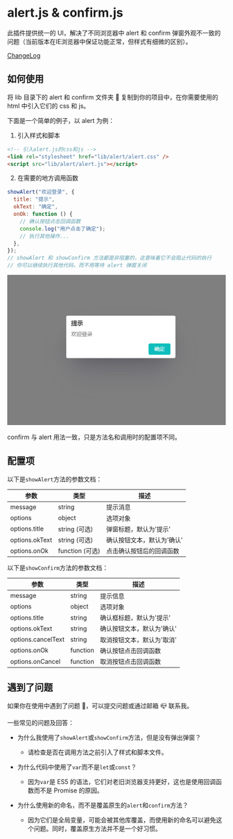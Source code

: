 # alert.js & confirm.js

此插件提供统一的 UI，解决了不同浏览器中 alert 和 confirm 弹窗外观不一致的问题（当前版本在IE浏览器中保证功能正常，但样式有细微的区别）。

[ChangeLog](./ChangeLog.md)

## 如何使用

将 lib 目录下的 alert 和 confirm 文件夹 📁 复制到你的项目中，在你需要使用的 html 中引入它们的 css 和 js。

下面是一个简单的例子，以 alert 为例：

1. 引入样式和脚本

```html
<!-- 引入alert.js的css和js -->
<link rel="stylesheet" href="lib/alert/alert.css" />
<script src="lib/alert/alert.js"></script>
```

2. 在需要的地方调用函数

```js
showAlert("欢迎登录", {
  title: "提示",
  okText: "确定",
  onOk: function () {
    // 确认按钮点击回调函数
    console.log("用户点击了确定");
    // 执行其他操作...
  },
});
// showAlert 和 showConfirm 方法都是非阻塞的，这意味着它不会阻止代码的执行
// 你可以继续执行其他代码，而不用等待 alert 弹窗关闭
```

<img src="./images/image.png" alt="Alt text" style="zoom:80%;" />

confirm 与 alert 用法一致，只是方法名和调用时的配置项不同。

## 配置项

以下是`showAlert`方法的参数文档：

| 参数           | 类型            | 描述                       |
| -------------- | --------------- | -------------------------- |
| message        | string          | 提示消息                   |
| options        | object          | 选项对象                   |
| options.title  | string (可选)   | 弹窗标题，默认为'提示'     |
| options.okText | string (可选)   | 确认按钮文本，默认为'确认' |
| options.onOk   | function (可选) | 点击确认按钮后的回调函数   |

以下是`showConfirm`方法的参数文档：

| 参数               | 类型     | 描述                       |
| ------------------ | -------- | -------------------------- |
| message            | string   | 提示信息                   |
| options            | object   | 选项对象                   |
| options.title      | string   | 确认框标题，默认为'提示'   |
| options.okText     | string   | 确认按钮文本，默认为'确认' |
| options.cancelText | string   | 取消按钮文本，默认为'取消' |
| options.onOk       | function | 确认按钮点击回调函数       |
| options.onCancel   | function | 取消按钮点击回调函数       |

## 遇到了问题

如果你在使用中遇到了问题 🙋，可以提交问题或通过邮箱 📪 联系我。

一些常见的问题及回答：

- 为什么我使用了`showAlert`或`showConfirm`方法，但是没有弹出弹窗？

  - 请检查是否在调用方法之前引入了样式和脚本文件。

- 为什么代码中使用了`var`而不是`let`或`const`？

  - 因为`var`是 ES5 的语法，它们对老旧浏览器支持更好，这也是使用回调函数而不是 Promise 的原因。

- 为什么使用新的命名，而不是覆盖原生的`alert`和`confirm`方法？

  - 因为它们是全局变量，可能会被其他库覆盖，而使用新的命名可以避免这个问题。同时，覆盖原生方法并不是一个好习惯。
